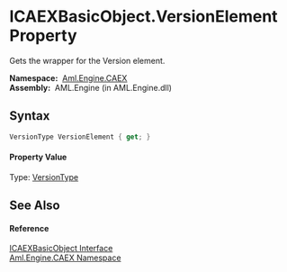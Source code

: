 ICAEXBasicObject.VersionElement Property
========================================
Gets the wrapper for the Version element.

  **Namespace:**  [Aml.Engine.CAEX][1]  
  **Assembly:**  AML.Engine (in AML.Engine.dll)

Syntax
------

```csharp
VersionType VersionElement { get; }
```

#### Property Value
Type: [VersionType][2]

See Also
--------

#### Reference
[ICAEXBasicObject Interface][3]  
[Aml.Engine.CAEX Namespace][1]  

[1]: ../README.md
[2]: ../VersionType/README.md
[3]: README.md
[4]: https://www.automationml.org
[5]: ../../icons/logoShade.png